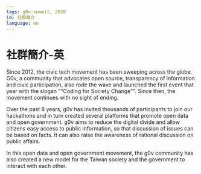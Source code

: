 ```yaml
---
tags: g0v-summit, 2020
id: 社群簡介
language: en
---
```

# 社群簡介-英

Since 2012, the civic tech movement has been sweeping across the globe. G0v, a community that advocates open source, transparency of information and civic participation, also rode the wave and launched the first event that year with the slogan ""Coding for Society Change"". Since then, the movement continues with no sight of ending.

Over the past 8 years, g0v has invited thousands of participants to join our hackathons and in turn created several platforms that promote open data and open government. g0v aims to reduce the digital divide and allow citizens easy access to public information, so that discussion of issues can be based on facts. It can also raise the awareness of rational discussion on public affairs.

In this open data and open government movement, the g0v community has also created a new model for the Taiwan society and the government to interact with each other.
